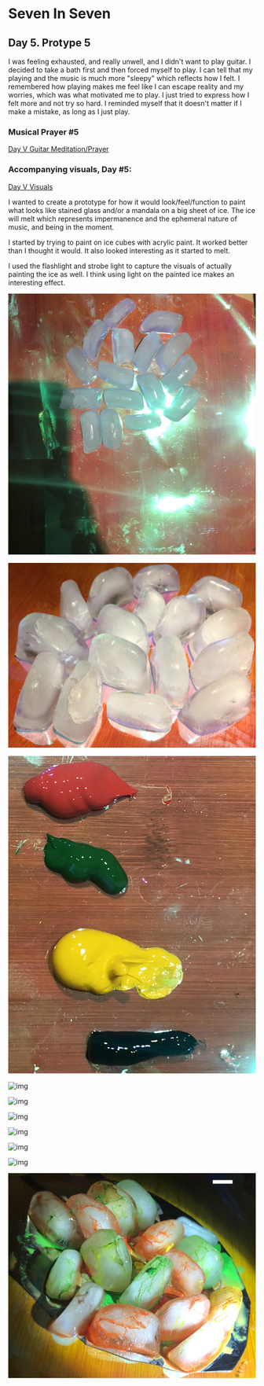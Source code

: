 # Seven In Seven 

## Day 5. Protype 5

I was feeling exhausted, and really unwell, and I didn't want to play guitar. I decided to take a bath first and then forced myself to play. I can tell that my playing and the music is much more "sleepy" which reflects how I felt. I remembered how playing makes me feel like I can escape reality and my worries, which was what motivated me to play. I just tried to express how I felt more and not try so hard. I reminded myself that it doesn't matter if I make a mistake, as long as I just play. 

### Musical Prayer #5

[Day V Guitar Meditation/Prayer](https://youtu.be/3ZP1t6zGvNQ)

### Accompanying visuals, Day #5:

[Day V Visuals](https://youtu.be/StmA9qU5_50)

I wanted to create a prototype for how it would look/feel/function to paint what looks like stained glass and/or a mandala on a big sheet of ice. The ice will melt which represents impermanence and the ephemeral nature of music, and being in the moment.

I started by trying to paint on ice cubes with acrylic paint. It worked better than I thought it would. It also looked interesting as it started to melt.

I used the flashlight and strobe light to capture the visuals of actually painting the ice as well. I think using light on the painted ice makes an interesting effect. 


![img](IMG2/ice.JPEG)

![img](IMG2/ice2.JPEG)

![img](IMG2/Paint.JPEG)

![img](IMG2/icepainting.JPEG)

![img](IMG2/icepaint.JPEG)

![img](IMG2/icepaint2.JPEG)

![img](IMG2/icepaint4.JPEG)

![img](IMG2/icepaint5.JPEG)

![img](IMG2/melting.JPEG)

![img](IMG2/melting2.JPEG)


